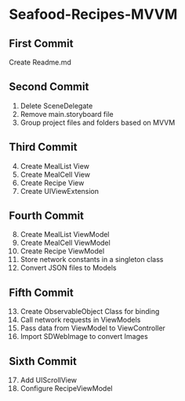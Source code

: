 # Seafood-Recipes-MVVM

## First Commit
Create Readme.md

## Second Commit
1. Delete SceneDelegate
2. Remove main.storyboard file
3. Group project files and folders based on MVVM

## Third Commit
4. Create MealList View
5. Create MealCell View
6. Create Recipe View
7. Create UIViewExtension

## Fourth Commit
8. Create MealList ViewModel
9. Create MealCell ViewModel
10. Create Recipe ViewModel
11. Store network constants in a singleton class
12. Convert JSON files to Models

## Fifth Commit
13. Create ObservableObject Class for binding
14. Call network requests in ViewModels
15. Pass data from ViewModel to ViewController
16. Import SDWebImage to convert Images

## Sixth Commit
17. Add UIScrollView
18. Configure RecipeViewModel
